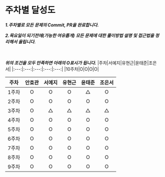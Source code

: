 # 주차별 달성도

***1.주차별로 모든 문제의 Commit, PR을 완료합니다.***

***2.목요일이 되기전에(가능한 여유롭게) 모든 문제에 대한 풀이방법 설명 및 접근법을 정리해서 올립니다.***
<br><br>
<br>


***위의 조건을 모두 만족하면 아래의 O표시가 됩니다.***
|주차|서예지|유현근|윤태준|조은서|
|:---:|:---:|:---:|:---:|:---:| 
|10주차|O|O|O|O|




|주차|안효관|서예지|유현근|윤태준|조은서|
|:---:|:---:|:---:|:---:|:---:|:---:| 
|1주차|O|O|O|△|O|
|2주차|O|O|O|O|O|
|3주차|O|△|△|△|△|
|4주차|O|O|O|O|O|
|5주차|O|O|O|O|O|
|6주차|O|O|O|O|O|
|7주차|O|O|O|O|O|
|8주차|O|O|O|O|O|
|9주차|O|O|O|O|O|
